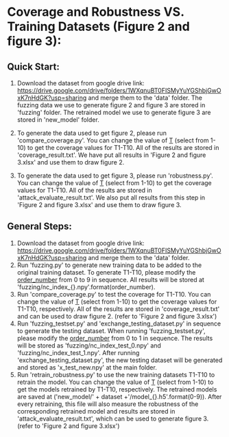 # Coverage and Robustness VS. Training Datasets (Figure 2 and figure 3):

## Quick Start:

1. Download the dataset from google drive link: https://drive.google.com/drive/folders/1WXqnuBT0FISMyYuYGShbjGwOxK7nHdGK?usp=sharing and merge them to the 'data' folder. The fuzzing data we use to generate figure 2 and figure 3 are stored in 'fuzzing' folder. The retrained model we use to generate figure 3 are stored in 'new_model' folder. 

2. To generate the data used to get figure 2, please run 'compare_coverage.py'. You can change the value of [T](https://github.com/DNNTesting/CovTesting/blob/a7bd6da7833124796b9d7fcabce85055a097d1b1/Figure%202%20and%20figure%203/compare_coverage.py#L253) (select from 1-10) to get the coverage values for T1-T10. All of the results are stored in 'coverage_result.txt'. We have put all results in 'Figure 2 and figure 3.xlsx' and use them to draw figure 2.

3.  To generate the data used to get figure 3, please run 'robustness.py'. You can change the value of [T](https://github.com/DNNTesting/CovTesting/blob/5abea2564bb247e54caa2908248d44a956b914f7/Figure%202%20and%20figure%203/robustness.py#L381) (select from 1-10) to get the coverage values for T1-T10. All of the results are stored in 'attack_evaluate_result.txt'. We also put all results from this step in 'Figure 2 and figure 3.xlsx' and use them to draw figure 3.

   

## General Steps:

1. Download the dataset from google drive link: https://drive.google.com/drive/folders/1WXqnuBT0FISMyYuYGShbjGwOxK7nHdGK?usp=sharing and merge them to the 'data' folder.
2. Run 'fuzzing.py' to generate new training data to be added to the original training dataset. To generate T1-T10, please modify the [order_number](https://github.com/DNNTesting/CovTesting/blob/250ac8148a1532f900d4129ac24423fba3c3b1cf/Figure%202%20and%20figure%203/fuzzing.py#L336) from 0 to 9 in sequence. All results will be stored at  'fuzzing/nc_index_{}.npy'.format(order_number).
3. Run 'compare_coverage.py' to test the coverage for T1-T10. You can change the value of [T](https://github.com/DNNTesting/CovTesting/blob/a7bd6da7833124796b9d7fcabce85055a097d1b1/Figure%202%20and%20figure%203/compare_coverage.py#L253) (select from 1-10) to get the coverage values for T1-T10, respectively. All of the results are stored in 'coverage_result.txt' and can be used to draw figure 2. (refer to 'Figure 2 and figure 3.xlsx')
4. Run 'fuzzing_testset.py' and 'exchange_testing_dataset.py' in sequence to generate the testing dataset. When running 'fuzzing_testset.py', please modify the [order_number](https://github.com/DNNTesting/CovTesting/blob/d59eaac69cfb9013221463db1c52283c2200b99e/Figure%202%20and%20figure%203/fuzzing_testset.py#L336) from 0 to 1 in sequence. The results will be stored as 'fuzzing/nc_index_test_0.npy' and 'fuzzing/nc_index_test_1.npy'. After running 'exchange_testing_dataset.py', the new testing dataset will be generated and stored as 'x_test_new.npy' at the main folder. 
5. Run 'retrain_robustness.py' to use the new training datasets T1-T10 to retrain the model. You can change the value of [T](https://github.com/DNNTesting/CovTesting/blob/d59eaac69cfb9013221463db1c52283c2200b99e/Figure%202%20and%20figure%203/retrain_robustness.py#L381) (select from 1-10) to get the models retrained by T1-T10, respectively. The retrained models are saved at ('new_model/' + dataset +'/model_{}.h5'.format(0-9)). After every  retraining, this file will also measure the robustness of the corresponding retrained model and results are stored in 'attack_evaluate_result.txt', which can be used to generate figure 3. (refer to 'Figure 2 and figure 3.xlsx')






